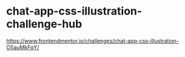 # chat-app-css-illustration-challenge-hub
https://www.frontendmentor.io/challenges/chat-app-css-illustration-O5auMkFqY/
